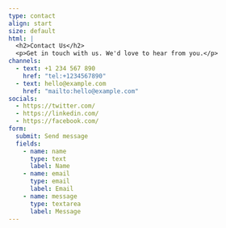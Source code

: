 ```yaml
---
type: contact
align: start
size: default
html: |
  <h2>Contact Us</h2>
  <p>Get in touch with us. We'd love to hear from you.</p>
channels:
  - text: +1 234 567 890
    href: "tel:+1234567890"
  - text: hello@example.com
    href: "mailto:hello@example.com"
socials:
  - https://twitter.com/
  - https://linkedin.com/
  - https://facebook.com/
form:
  submit: Send message
  fields:
    - name: name
      type: text
      label: Name
    - name: email
      type: email
      label: Email
    - name: message
      type: textarea
      label: Message
---
```

